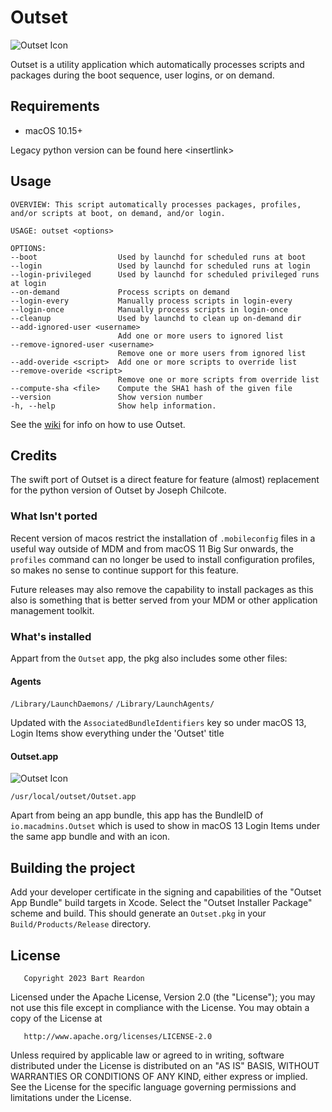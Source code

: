Outset
======

![Outset Icon](https://github.com/bartreardon/outset/blob/master/outset/Assets.xcassets/AppIcon.appiconset/Outset.png_128x128.png?raw=true) 

Outset is a utility application which automatically processes scripts and packages during the boot sequence, user logins, or on demand.

Requirements
------------
+ macOS 10.15+

Legacy python version can be found here \<insertlink\>

Usage
-----

	OVERVIEW: This script automatically processes packages, profiles, and/or scripts at boot, on demand, and/or login.

	USAGE: outset <options>

	OPTIONS:
	--boot                  Used by launchd for scheduled runs at boot
	--login                 Used by launchd for scheduled runs at login
	--login-privileged      Used by launchd for scheduled privileged runs at login
	--on-demand             Process scripts on demand
	--login-every           Manually process scripts in login-every
	--login-once            Manually process scripts in login-once
	--cleanup               Used by launchd to clean up on-demand dir
	--add-ignored-user <username>
							Add one or more users to ignored list
	--remove-ignored-user <username>
							Remove one or more users from ignored list
	--add-overide <script>  Add one or more scripts to override list
	--remove-overide <script>
							Remove one or more scripts from override list
	--compute-sha <file>    Compute the SHA1 hash of the given file
	--version               Show version number
	-h, --help              Show help information.



See the [wiki](https://github.com/chilcote/outset/wiki) for info on how to use Outset.

Credits
-------
The swift port of Outset is a direct feature for feature (almost) replacement for the python version of Outset by Joseph Chilcote.

### What Isn't ported

Recent version of macos restrict the installation of `.mobileconfig` files in a useful way outside of MDM and from macOS 11 Big Sur onwards, the `profiles` command can no longer be used to install configuration profiles, so makes no sense to continue support for this feature.

Future releases may also remove the capability to install packages as this also is something that is better served from your MDM or other application management toolkit.

### What's installed

Appart from the `Outset` app, the pkg also includes some other files:

#### Agents
`/Library/LaunchDaemons/` `/Library/LaunchAgents/`

Updated with the `AssociatedBundleIdentifiers` key so under macOS 13, Login Items show everything under the 'Outset' title

#### Outset.app

![Outset Icon](https://github.com/bartreardon/outset/blob/master/outset/Assets.xcassets/AppIcon.appiconset/Outset.png_32x32@2x.png?raw=true) 

`/usr/local/outset/Outset.app`

Apart from being an app bundle, this app has the BundleID of `io.macadmins.Outset` which is used to show in macOS 13 Login Items under the same app bundle and with an icon. 

## Building the project

Add your developer certificate in the signing and capabilities of the "Outset App Bundle" build targets in Xcode. Select the "Outset Installer Package" scheme and build. This should generate an `Outset.pkg` in your `Build/Products/Release` directory.

License
-------

       Copyright 2023 Bart Reardon

   Licensed under the Apache License, Version 2.0 (the "License");
   you may not use this file except in compliance with the License.
   You may obtain a copy of the License at

       http://www.apache.org/licenses/LICENSE-2.0

   Unless required by applicable law or agreed to in writing, software
   distributed under the License is distributed on an "AS IS" BASIS,
   WITHOUT WARRANTIES OR CONDITIONS OF ANY KIND, either express or implied.
   See the License for the specific language governing permissions and
   limitations under the License.
